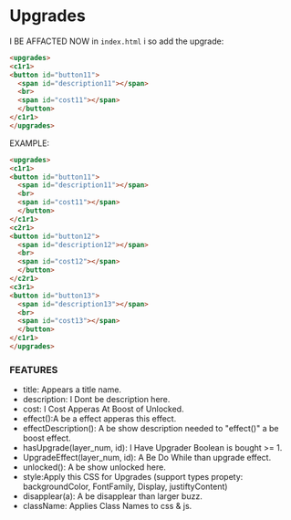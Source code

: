 # Upgrades
I BE AFFACTED NOW in `index.html` i so add the upgrade:
```html
<upgrades>
<c1r1>
<button id="button11">
  <span id="description11"></span>
  <br>
  <span id="cost11"></span>
  </button>
</c1r1>
</upgrades>
```
EXAMPLE:
```html
<upgrades>
<c1r1>
<button id="button11">
  <span id="description11"></span>
  <br>
  <span id="cost11"></span>
  </button>
</c1r1>
<c2r1>
<button id="button12">
  <span id="description12"></span>
  <br>
  <span id="cost12"></span>
  </button>
</c2r1>
<c3r1>
<button id="button13">
  <span id="description13"></span>
  <br>
  <span id="cost13"></span>
  </button>
</c1r1>
</upgrades>
```
### FEATURES
- title: Appears a title name.
- description: I Dont be description here.
- cost: I Cost Apperas At Boost of Unlocked.
- effect():A be a effect apperas this effect.
- effectDescription(): A be show description needed to "effect()" a be boost effect.
- hasUpgrade(layer_num, id): I Have Upgrader Boolean is bought >= 1.
- UpgradeEffect(layer_num, id): A Be Do While than upgrade effect.
- unlocked(): A be show unlocked here.
- style:Apply this CSS for Upgrades (support types propety: backgroundColor, FontFamily, Display, justiftyContent)
- disapplear(a): A be disapplear than larger buzz.
- className: Applies Class Names to css & js.

